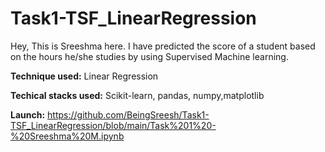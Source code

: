 # Task1-TSF_LinearRegression
Hey, This is Sreeshma here. I have predicted the score of a student based on the hours he/she studies by using Supervised Machine learning.

**Technique used:** 
Linear Regression

**Techical stacks used:**
Scikit-learn, pandas, numpy,matplotlib

**Launch:**
https://github.com/BeingSreesh/Task1-TSF_LinearRegression/blob/main/Task%201%20-%20Sreeshma%20M.ipynb
